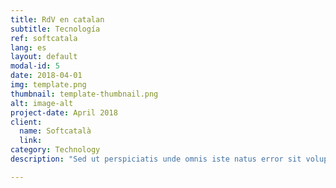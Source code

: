 ```yaml
---
title: RdV en catalan
subtitle: Tecnología
ref: softcatala
lang: es
layout: default
modal-id: 5
date: 2018-04-01
img: template.png
thumbnail: template-thumbnail.png
alt: image-alt
project-date: April 2018
client:
  name: Softcatalà
  link: 
category: Technology
description: "Sed ut perspiciatis unde omnis iste natus error sit voluptatem accusantium doloremque laudantium, totam rem aperiam, eaque ipsa quae ab illo inventore veritatis et quasi architecto beatae vitae dicta sunt explicabo. Nemo enim ipsam voluptatem quia voluptas sit aspernatur aut odit aut fugit, sed quia consequuntur magni dolores eos qui ratione voluptatem sequi nesciunt. Neque porro quisquam est, qui dolorem ipsum quia dolor sit amet, consectetur, adipisci velit, sed quia non numquam eius modi tempora incidunt ut labore et dolore magnam aliquam quaerat voluptatem.  <a href='https://news.vice.com/es/article/como-explosivos-marca-espana-maxam-pudieron-acabar-en-manos-yihadistas-siria'>here</a>"

---
```

